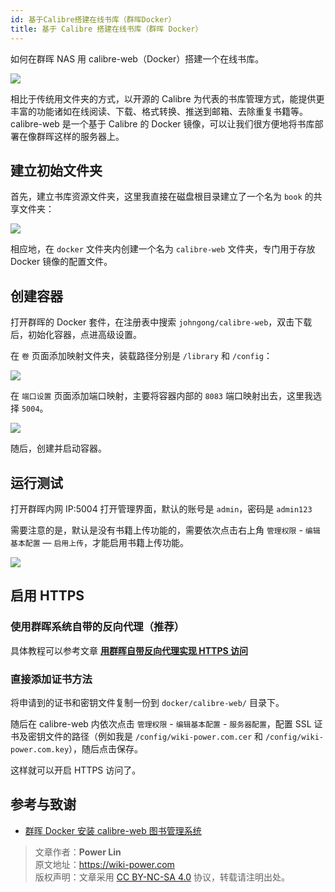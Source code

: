 ```yaml
---
id: 基于Calibre搭建在线书库（群晖Docker）
title: 基于 Calibre 搭建在线书库（群晖 Docker）
---
```


如何在群晖 NAS 用 calibre-web（Docker）搭建一个在线书库。

![](https://wiki-media-1253965369.cos.ap-guangzhou.myqcloud.com/img/20210429125418.png)

相比于传统用文件夹的方式，以开源的 Calibre 为代表的书库管理方式，能提供更丰富的功能诸如在线阅读、下载、格式转换、推送到邮箱、去除重复书籍等。calibre-web 是一个基于 Calibre 的 Docker 镜像，可以让我们很方便地将书库部署在像群晖这样的服务器上。

## 建立初始文件夹

首先，建立书库资源文件夹，这里我直接在磁盘根目录建立了一个名为 `book` 的共享文件夹：

![](https://wiki-media-1253965369.cos.ap-guangzhou.myqcloud.com/img/20210429214028.png)

相应地，在 `docker` 文件夹内创建一个名为 `calibre-web` 文件夹，专门用于存放 Docker 镜像的配置文件。

## 创建容器

打开群晖的 Docker 套件，在注册表中搜索 `johngong/calibre-web`，双击下载后，初始化容器，点进高级设置。

在 `卷` 页面添加映射文件夹，装载路径分别是 `/library` 和 `/config`：

![](https://wiki-media-1253965369.cos.ap-guangzhou.myqcloud.com/img/20210429214908.png)

在 `端口设置` 页面添加端口映射，主要将容器内部的 `8083` 端口映射出去，这里我选择 `5004`。

![](https://wiki-media-1253965369.cos.ap-guangzhou.myqcloud.com/img/20210429215121.png)

随后，创建并启动容器。

## 运行测试

打开群晖内网 IP:5004 打开管理界面，默认的账号是 `admin`，密码是 `admin123`

需要注意的是，默认是没有书籍上传功能的，需要依次点击右上角 `管理权限` - `编辑基本配置` — `启用上传`，才能启用书籍上传功能。

![](https://wiki-media-1253965369.cos.ap-guangzhou.myqcloud.com/img/20210429215628.png)

## 启用 HTTPS

### 使用群晖系统自带的反向代理（推荐）

具体教程可以参考文章 [**用群晖自带反向代理实现 HTTPS 访问**](https://wiki-power.com/%E7%94%A8%E7%BE%A4%E6%99%96%E8%87%AA%E5%B8%A6%E5%8F%8D%E5%90%91%E4%BB%A3%E7%90%86%E5%AE%9E%E7%8E%B0HTTPS%E8%AE%BF%E9%97%AE)

### 直接添加证书方法

将申请到的证书和密钥文件复制一份到 `docker/calibre-web/` 目录下。

随后在 calibre-web 内依次点击 `管理权限` - `编辑基本配置` - `服务器配置`，配置 SSL 证书及密钥文件的路径（例如我是 `/config/wiki-power.com.cer` 和 `/config/wiki-power.com.key`），随后点击保存。

这样就可以开启 HTTPS 访问了。

## 参考与致谢

- [群晖 Docker 安装 calibre-web 图书管理系统](https://www.chrno.cn/index.php/docker/15.html)

> 文章作者：**Power Lin**  
> 原文地址：<https://wiki-power.com>  
> 版权声明：文章采用 [CC BY-NC-SA 4.0](https://creativecommons.org/licenses/by/4.0/deed.zh) 协议，转载请注明出处。
